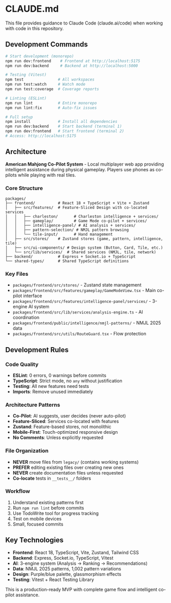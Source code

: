 # CLAUDE.md

This file provides guidance to Claude Code (claude.ai/code) when working with code in this repository.

## Development Commands

```bash
# Start development (monorepo)
npm run dev:frontend    # Frontend at http://localhost:5175  
npm run dev:backend     # Backend at http://localhost:5000

# Testing (Vitest)
npm test               # All workspaces
npm run test:watch     # Watch mode  
npm run test:coverage  # Coverage reports

# Linting (ESLint)
npm run lint           # Entire monorepo
npm run lint:fix       # Auto-fix issues

# Full setup
npm install            # Install all dependencies
npm run dev:backend    # Start backend (terminal 1)
npm run dev:frontend   # Start frontend (terminal 2)
# Access: http://localhost:5175
```

## Architecture

**American Mahjong Co-Pilot System** - Local multiplayer web app providing intelligent assistance during physical gameplay. Players use phones as co-pilots while playing with real tiles.

### Core Structure
```
packages/
├── frontend/          # React 18 + TypeScript + Vite + Zustand
│   ├── src/features/  # Feature-Sliced Design with co-located services
│   │   ├── charleston/       # Charleston intelligence + services/
│   │   ├── gameplay/         # Game Mode co-pilot + services/
│   │   ├── intelligence-panel/ # AI analysis + services/
│   │   ├── pattern-selection/ # NMJL pattern browsing
│   │   └── tile-input/       # Hand management
│   ├── src/stores/    # Zustand stores (game, pattern, intelligence, tile)
│   ├── src/ui-components/ # Design system (Button, Card, Tile, etc.)
│   └── src/lib/services/  # Shared services (NMJL, tile, network)
├── backend/           # Express + Socket.io + TypeScript
└── shared-types/      # Shared TypeScript definitions
```

### Key Files
- `packages/frontend/src/stores/` - Zustand state management
- `packages/frontend/src/features/gameplay/GameModeView.tsx` - Main co-pilot interface
- `packages/frontend/src/features/intelligence-panel/services/` - 3-engine AI system
- `packages/frontend/src/lib/services/analysis-engine.ts` - AI coordination
- `packages/frontend/public/intelligence/nmjl-patterns/` - NMJL 2025 data
- `packages/frontend/src/utils/RouteGuard.tsx` - Flow protection

## Development Rules

### Code Quality
- **ESLint**: 0 errors, 0 warnings before commits
- **TypeScript**: Strict mode, no `any` without justification  
- **Testing**: All new features need tests
- **Imports**: Remove unused immediately

### Architecture Patterns
- **Co-Pilot**: AI suggests, user decides (never auto-pilot)
- **Feature-Sliced**: Services co-located with features
- **Zustand**: Feature-based stores, not monolithic
- **Mobile-First**: Touch-optimized responsive design
- **No Comments**: Unless explicitly requested

### File Organization
- **NEVER** move files from `legacy/` (contains working systems)
- **PREFER** editing existing files over creating new ones
- **NEVER** create documentation files unless requested
- **Co-locate** tests in `__tests__/` folders

### Workflow
1. Understand existing patterns first
2. Run `npm run lint` before commits  
3. Use TodoWrite tool for progress tracking
4. Test on mobile devices
5. Small, focused commits

## Key Technologies

- **Frontend**: React 18, TypeScript, Vite, Zustand, Tailwind CSS
- **Backend**: Express, Socket.io, TypeScript, Vitest
- **AI**: 3-engine system (Analysis → Ranking → Recommendations)
- **Data**: NMJL 2025 patterns, 1,002 pattern variations
- **Design**: Purple/blue palette, glassmorphism effects
- **Testing**: Vitest + React Testing Library

This is a production-ready MVP with complete game flow and intelligent co-pilot assistance.